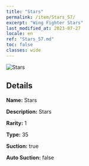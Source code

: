 ```yaml
---
title: "Stars"
permalink: /item/Stars_57/
excerpt: "Wing Fighter Stars"
last_modified_at: 2023-07-27
locale: en
ref: "Stars_57.md"
toc: false
classes: wide
---
```



 ![Stars](/images/item/Stars_p.png)



## Details

 **Name:** Stars 

 **Description:** Stars

 **Rarity:** 1 

 **Type:** 35 

 **Suction:** true 

 **Auto Suction:** false 


